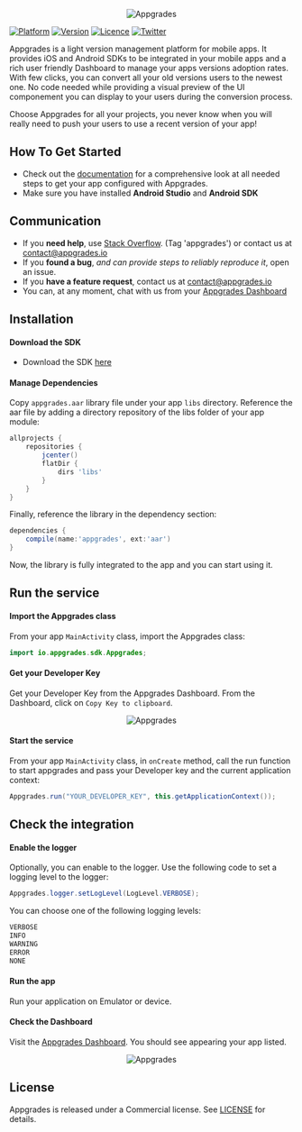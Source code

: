 <p align="center" >
  <img align="center" src="https://appgrades.io/img/dash.png" alt="Appgrades" title="Appgrades">
</p>

[![Platform](https://img.shields.io/badge/platform-android-green.svg)](https://docs.appgrades.io/appgrades_io)
[![Version](https://img.shields.io/badge/version-v1.0.0-orange.svg)](https://docs.appgrades.io/appgrades_io)
[![Licence](https://img.shields.io/badge/licence-Commercial-lightgray.svg)](https://docs.appgrades.io/appgrades_io)
[![Twitter](https://img.shields.io/badge/twitter-@appgrades_io-blue.svg?style=flat)](https://twitter.com/appgrades_io)

Appgrades is a light version management platform for mobile apps. It provides iOS and Android SDKs to be integrated in your mobile apps and a rich user friendly Dashboard to manage your apps versions adoption rates. With few clicks, you can convert all your old versions users to the newest one. No code needed while providing a visual preview of the UI componement you can display to your users during the conversion process.

Choose Appgrades for all your projects, you never know when you will really need to push your users to use a recent version of your app!

## How To Get Started

- Check out the [documentation](https://docs.appgrades.io) for a comprehensive look at all needed steps to get your app configured with Appgrades.
- Make sure you have installed **Android Studio** and **Android SDK**

## Communication

- If you **need help**, use [Stack Overflow](https://stackoverflow.com/questions/tagged/appgrades). (Tag 'appgrades') or contact us at contact@appgrades.io
- If you **found a bug**, _and can provide steps to reliably reproduce it_, open an issue.
- If you **have a feature request**, contact us at contact@appgrades.io
- You can, at any moment, chat with us from your [Appgrades Dashboard](https://dash.appgrades.io)


## Installation

#### Download the SDK


- Download the SDK [here](https://docs.appgrades.io/android/Appgrades-android.zip)


#### Manage Dependencies

Copy `appgrades.aar` library file under your app `libs` directory. 
Reference the aar file by adding a directory repository of the libs folder of your app module:

```groovy
allprojects {
    repositories {
        jcenter()
        flatDir {
            dirs 'libs'
        }
    }
}
```

Finally, reference the library in the dependency section:

```groovy
dependencies {
    compile(name:'appgrades', ext:'aar')
}
```

Now, the library is fully integrated to the app and you can start using it.

## Run the service

#### Import the Appgrades class

From your app `MainActivity` class, import the Appgrades class:

```java
import io.appgrades.sdk.Appgrades;
```

#### Get your Developer Key

Get your Developer Key from the Appgrades Dashboard. From the Dashboard, click on `Copy Key to clipboard`.

<p align="center" >
  <img align="center" src="https://docs.appgrades.io/android/assets/key.png" alt="Appgrades" title="Get your developer key">
</p>

#### Start the service

From your app `MainActivity` class, in `onCreate` method, call the run function to start appgrades and pass your Developer key and the current application context:

```java
Appgrades.run("YOUR_DEVELOPER_KEY", this.getApplicationContext());
```
          
                                    

## Check the integration

#### Enable the logger

Optionally, you can enable to the logger. Use the following code to set a logging level to the logger:

```java
Appgrades.logger.setLogLevel(LogLevel.VERBOSE);
```
                                    
You can choose one of the following logging levels:

```java
VERBOSE
INFO
WARNING
ERROR
NONE
```

#### Run the app

Run your application on Emulator or device.

#### Check the Dashboard
Visit the [Appgrades Dashboard](https://dash.appgrades.io). You should see appearing your app listed.

<p align="center" >
  <img align="center" src="https://docs.appgrades.io/android/assets/dashboard.png" alt="Appgrades" title="Appgrades Dashboard">
</p>


## License

Appgrades is released under a Commercial license. See [LICENSE](https://dash.appgrades.io/terms) for details.
